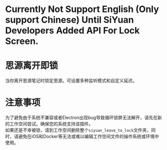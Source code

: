 # Currently Not Support English (Only support Chinese) Until SiYuan Developers Added API For Lock Screen.  
# 思源离开即锁  
当你离开思源笔记时锁定思源。可设置多种监听模式和自定义延迟。  
# 注意事项  
为了避免由于系统不兼容或者Electron出现bug导致循环锁屏无法解开，请先在新的工作空间尝试。确保您的系统支持该插件。   
如果还是不幸被锁，请到工作空间删除整个``siyuan_leave_to_lock``文件夹，同时，请避免在iOS和Docker等无法或难以编辑工作空间文件的操作系统或环境中使用。  